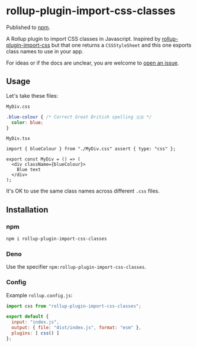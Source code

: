 # rollup-plugin-import-css-classes

Published to [npm](https://www.npmjs.com/package/rollup-plugin-import-css-classes).

A Rollup plugin to import CSS classes in Javascript. Inspired by [rollup-plugin-import-css](https://github.com/jleeson/rollup-plugin-import-css) but that one returns a `CSSStyleSheet` and this one exports class names to use in your app.

For ideas or if the docs are unclear, you are welcome to [open an issue](https://github.com/Kycermann/rollup-plugin-import-css-classes/issues/new).

## Usage

Let's take these files:

`MyDiv.css`

```css
.blue-colour { /* Correct Great British spelling 🇬🇧 */
  color: blue;
}
```

`MyDiv.tsx`

```tsx
import { blueColour } from "./MyDiv.css" assert { type: "css" };

export const MyDiv = () => (
  <div className={blueColour}>
    Blue text
  </div>
);
```

It's OK to use the same class names across different `.css` files.

## Installation

### npm

```bash
npm i rollup-plugin-import-css-classes
```

### Deno

Use the specifier `npm:rollup-plugin-import-css-classes`.

### Config

Example `rollup.config.js`:

```js
import css from "rollup-plugin-import-css-classes";

export default {
  input: "index.js",
  output: { file: "dist/index.js", format: "esm" },
  plugins: [ css() ]
};
```
